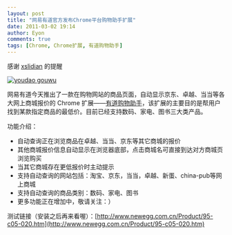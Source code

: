 ```yaml
---
layout: post
title: "网易有道官方发布Chrome平台购物助手扩展"
date: 2011-03-02 19:14
author: Eyon
comments: true
tags: [Chrome, Chrome扩展, 有道购物助手]
---
```

感谢 [xslidian](http://lidian.info) 的提醒

<a href="http://img.chromi.org/2011/03/youdao-gouwu.png">![](http://img.chromi.org/2011/03/youdao-gouwu.png "youdao gouwu")</a>

网易有道今天推出了一款在购物网站的商品页面，自动显示京东、卓越、当当等各大网上商城报价的 Chrome 扩展——[有道购物助手](https://chrome.google.com/extensions/detail/ohjkicjidmohhfcjjlahfppkdblibkkb?hl=zh-cn)，该扩展的主要目的是帮用户找到某款指定商品的最低价。目前已经支持数码、家电、图书三大类产品。

功能介绍：


*   自动查询正在浏览商品在卓越、当当、京东等其它商城的报价
*   其他商城报价信息自动显示在浏览器底部，点击商城名可直接到达对方商城页浏览购买
*   当其它商城存在更低报价时主动提示
*   支持自动查询的网站包括：淘宝、京东，当当，卓越、新蛋、china-pub等网上商城
*   支持自动查询的商品类别：数码、家电、图书
*   更多功能正在增加中，敬请关注：）

测试链接（安装之后再来看喔）：[http://www.newegg.com.cn/Product/95-c05-020.htm](http://www.newegg.com.cn/Product/95-c05-020.htm)



